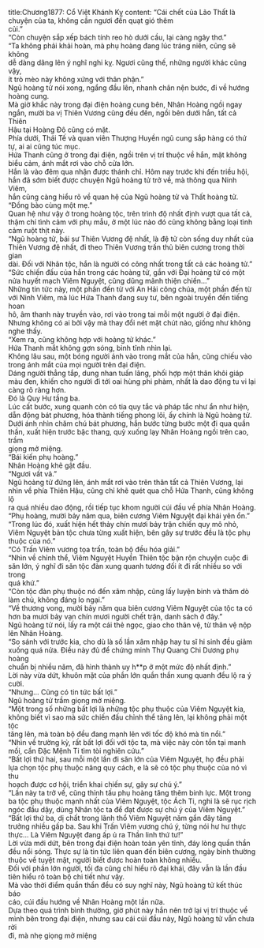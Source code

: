 title:Chương1877: Cổ Việt Khánh Kỵ
content:
“Cái chết của Lão Thất là chuyện của ta, không cần ngươi đến quạt gió thêm<br>củi.”<br>“Còn chuyện sắp xếp bách tính reo hò dưới cầu, lại càng ngây thơ.”<br>“Ta không phải khải hoàn, mà phụ hoàng đang lúc tráng niên, cũng sẽ không<br>dễ dàng dâng lên ý nghĩ nghi kỵ. Ngươi cũng thế, những người khác cũng vậy,<br>ít trò mèo này không xứng với thân phận.”<br>Ngũ hoàng tử nói xong, ngẩng đầu lên, nhanh chân nện bước, đi về hướng<br>hoàng cung.<br>Mà giờ khắc này trong đại điện hoàng cung bên, Nhân Hoàng ngồi ngay<br>ngắn, mười ba vị Thiên Vương cũng đều đến, ngồi bên dưới hắn, tất cả Thiên<br>Hậu tại Hoàng Đô cũng có mặt.<br>Phía dưới, Thái Tế và quan viên Thượng Huyền ngũ cung sắp hàng có thứ<br>tự, ai ai cũng túc mục.<br>Hứa Thanh cũng ở trong đại điện, ngồi trên vị trí thuộc về hắn, mặt không<br>biểu cảm, ánh mắt rơi vào chỗ cửa lớn.<br>Hắn là vào đêm qua nhận được thánh chỉ. Hôm nay trước khi đến triều hội,<br>hắn đã sớm biết được chuyện Ngũ hoàng tử trở về, mà thông qua Ninh Viêm,<br>hắn cũng càng hiểu rõ về quan hệ của Ngũ hoàng tử và Thất hoàng tử.<br>“Đồng bào cùng một mẹ.”<br>Quan hệ như vậy ở trong hoàng tộc, trên trình độ nhất định vượt qua tất cả,<br>thậm chí tình cảm với phụ mẫu, ở một lúc nào đó cũng không bằng loại tình<br>cảm ruột thịt này.<br>“Ngũ hoàng tử, bái sư Thiên Vương đệ nhất, là đệ tử còn sống duy nhất của<br>Thiên Vương đệ nhất, đi theo Thiên Vương trấn thủ biên cương trong thời gian<br>dài. Đối với Nhân tộc, hắn là người có công nhất trong tất cả các hoàng tử.”<br>“Sức chiến đấu của hắn trong các hoàng tử, gần với Đại hoàng tử có một<br>nửa huyết mạch Viêm Nguyệt, cũng dũng mãnh thiện chiến...”<br>Những tin tức này, một phần đến từ với An Hải công chúa, một phần đến từ<br>với Ninh Viêm, mà lúc Hứa Thanh đang suy tư, bên ngoài truyền đến tiếng hoan<br>hô, âm thanh này truyền vào, rơi vào trong tai mỗi một người ở đại điện.<br>Nhưng không có ai bởi vậy mà thay đổi nét mặt chút nào, giống như không<br>nghe thấy.<br>“Xem ra, cũng không hợp với hoàng tử khác.”<br>Hứa Thanh mắt không gợn sóng, bình tĩnh nhìn lại.<br>Không lâu sau, một bóng người ánh vào trong mắt của hắn, cũng chiếu vào<br>trong ánh mắt của mọi người trên đại điện.<br>Dáng người thẳng tắp, dung nhan tuấn lãng, phối hợp một thân khôi giáp<br>màu đen, khiến cho người đi tới oai hùng phi phàm, nhất là dao động tu vi lại<br>càng rõ ràng hơn.<br>Đó là Quy Hư tầng ba.<br>Lúc cất bước, xung quanh còn có tia quy tắc và pháp tắc như ẩn như hiện,<br>dẫn động bát phương, hóa thành tiếng phong lôi, ấy chính là Ngũ hoàng tử.<br>Dưới ánh nhìn chăm chú bát phương, hắn bước từng bước một đi qua quần<br>thần, xuất hiện trước bậc thang, quỳ xuống lạy Nhân Hoàng ngồi trên cao, trầm<br>giọng mở miệng.<br>“Bái kiến phụ hoàng.”<br>Nhân Hoàng khẽ gật đầu.<br>“Ngươi vất vả.”<br>Ngũ hoàng tử đứng lên, ánh mắt rơi vào trên thân tất cả Thiên Vương, lại<br>nhìn về phía Thiên Hậu, cũng chỉ khẽ quét qua chỗ Hứa Thanh, cũng không lộ<br>ra quá nhiều dao động, rồi tiếp tục khom người cúi đầu về phía Nhân Hoàng.<br>“Phụ hoàng, mười bảy năm qua, biên cương Viêm Nguyệt đại khái yên ổn.”<br>“Trong lúc đó, xuất hiện hết thảy chín mươi bảy trận chiến quy mô nhỏ,<br>Viêm Nguyệt bản tộc chưa từng xuất hiện, bên gây sự trước đều là tộc phụ<br>thuộc của nó.”<br>“Có Trấn Viêm vương tọa trấn, toàn bộ đều hóa giải.”<br>“Nhìn về chỉnh thể, Viêm Nguyệt Huyền Thiên tộc bận rộn chuyện cuộc đi<br>săn lớn, ý nghĩ đi săn tộc đàn xung quanh tương đối ít đi rất nhiều so với trong<br>quá khứ.”<br>“Còn tộc đàn phụ thuộc nó đến xâm nhập, cũng lấy luyện binh và thăm dò<br>làm chủ, không đáng lo ngại.”<br>“Về thương vong, mười bảy năm qua biên cương Viêm Nguyệt của tộc ta có<br>hơn ba mươi bảy vạn chín mươi người chết trận, danh sách ở đây.”<br>Ngũ hoàng tử nói, lấy ra một cái thẻ ngọc, giao cho thân vệ, từ thân vệ nộp<br>lên Nhân Hoàng.<br>“So sánh với trước kia, cho dù là số lần xâm nhập hay tu sĩ hi sinh đều giảm<br>xuống quá nửa. Điều này đủ để chứng minh Thự Quang Chi Dương phụ hoàng<br>chuẩn bị nhiều năm, đã hình thành uy h**p ở một mức độ nhất định.”<br>Lời này vừa dứt, khuôn mặt của phần lớn quần thần xung quanh đều lộ ra ý<br>cười.<br>“Nhưng... Cũng có tin tức bất lợi.”<br>Ngũ hoàng tử trầm giọng mở miệng.<br>“Một trong số những bất lợi là những tộc phụ thuộc của Viêm Nguyệt kia,<br>không biết vì sao mà sức chiến đấu chỉnh thể tăng lên, lại không phải một tộc<br>tăng lên, mà toàn bộ đều đang mạnh lên với tốc độ khó mà tin nổi.”<br>“Nhìn về trường kỳ, rất bất lợi đối với tộc ta, mà việc này còn tồn tại manh<br>mối, cần Đặc Mệnh Ti tìm tòi nghiên cứu.”<br>“Bất lợi thứ hai, sau mỗi một lần đi săn lớn của Viêm Nguyệt, họ đều phải<br>lựa chọn tộc phụ thuộc nâng quy cách, e là sẽ có tộc phụ thuộc của nó vì thu<br>hoạch được cơ hội, triển khai chiến sự, gây sự chú ý.”<br>“Lần này ta trở về, cũng thỉnh tấu phụ hoàng tăng thêm binh lực. Một trong<br>ba tộc phụ thuộc mạnh nhất của Viêm Nguyệt, tộc Ách Ti, nghi là sẽ rục rịch<br>ngóc đầu dậy, dùng Nhân tộc ta để đạt được sự chú ý của Viêm Nguyệt.”<br>“Bất lợi thứ ba, dị chất trong lãnh thổ Viêm Nguyệt năm gần đây tăng<br>trưởng nhiều gấp ba. Sau khi Trấn Viêm vương chú ý, từng nói hư hư thực<br>thực... Là Viêm Nguyệt đang ấp ủ ra Thần linh thứ tư!”<br>Lời vừa mới dứt, bên trong đại điện hoàn toàn yên tĩnh, đáy lòng quần thần<br>đều nổi sóng. Thực sự là tin tức liên quan đến biên cương, ngày bình thường<br>thuộc về tuyệt mật, người biết được hoàn toàn không nhiều.<br>Đối với phần lớn người, tối đa cũng chỉ hiểu rõ đại khái, đây vẫn là lần đầu<br>tiên hiểu rõ toàn bộ chi tiết như vậy.<br>Mà vào thời điểm quần thần đều có suy nghĩ này, Ngũ hoàng tử kết thúc báo<br>cáo, cúi đầu hướng về Nhân Hoàng một lần nữa.<br>Dựa theo quá trình bình thường, giờ phút này hắn nên trở lại vị trí thuộc về<br>mình bên trong đại điện, nhưng sau cái cúi đầu này, Ngũ hoàng tử vẫn chưa rời<br>đi, mà nhẹ giọng mở miệng